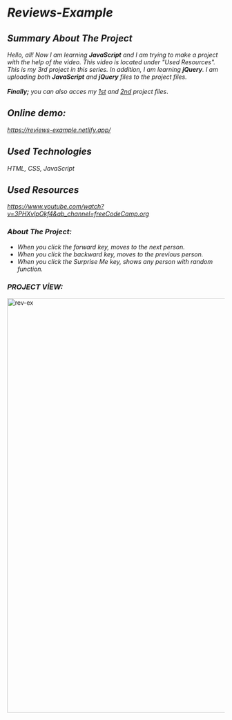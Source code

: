 # *Reviews-Example*

## *Summary About The Project*
*Hello, all! 
Now I am learning <b>JavaScript</b> and I am trying to make a project with the help of the video. This video is located under "Used Resources".
This is my 3rd project in this series.  In addition, I am learning <b>jQuery</b>. I am uploading both <b>JavaScript</b> and <b>jQuery</b> files to the project files.*<br><br>
*<b>Finally;</b>
you can also acces my [1st](https://github.com/svvlcrkt/Simple-Color-Flipper) and [2nd](https://github.com/svvlcrkt/Counter-Example) project files*.

## *Online demo:*
*https://reviews-example.netlify.app/*

## *Used Technologies*
*HTML, CSS, JavaScript*

## *Used Resources*
*https://www.youtube.com/watch?v=3PHXvlpOkf4&ab_channel=freeCodeCamp.org*

### *About The Project:*
* *When you click the forward key, moves to the next person.* <br>
* *When you click the backward key, moves to the previous person.* <br>
* *When you click the Surprise Me key, shows any person with random function.*

### *PROJECT VİEW:*

<img width="960" alt="rev-ex" src="https://user-images.githubusercontent.com/63058707/132128246-78e6ff17-2dec-4932-ba4f-8c917394644a.png">
